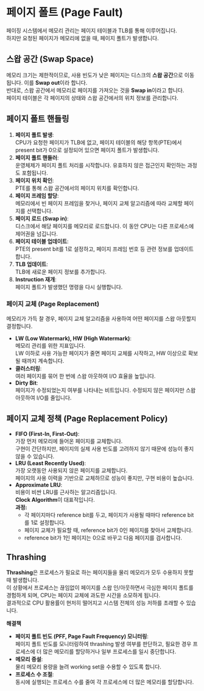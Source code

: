 # 페이지 폴트 (Page Fault)

페이징 시스템에서 메모리 관리는 페이지 테이블과 TLB를 통해 이루어집니다.  
하지만 요청된 페이지가 메모리에 없을 때, 페이지 폴트가 발생합니다.

## 스왑 공간 (Swap Space)

메모리 크기는 제한적이므로, 사용 빈도가 낮은 페이지는 디스크의 **스왑 공간**으로 이동됩니다. 이를 **Swap out**이라 합니다.  
반대로, 스왑 공간에서 메모리로 페이지를 가져오는 것을 **Swap in**이라고 합니다.  
페이지 테이블은 각 페이지의 상태와 스왑 공간에서의 위치 정보를 관리합니다.

## 페이지 폴트 핸들링

1.  **페이지 폴트 발생**:  
    CPU가 요청한 페이지가 TLB에 없고, 페이지 테이블의 해당 항목(PTE)에서 present bit가 0으로 설정되어 있으면 페이지 폴트가 발생합니다.
2.  **페이지 폴트 핸들러**:  
    운영체제가 페이지 폴트 처리를 시작합니다. 유효하지 않은 접근인지 확인하는 과정도 포함됩니다.
3.  **페이지 위치 확인**:  
    PTE를 통해 스왑 공간에서의 페이지 위치를 확인합니다.
4.  **페이지 프레임 할당**:  
    메모리에서 빈 페이지 프레임을 찾거나, 페이지 교체 알고리즘에 따라 교체할 페이지를 선택합니다.
5.  **페이지 로드 (Swap in)**:  
    디스크에서 해당 페이지를 메모리로 로드합니다. 이 동안 CPU는 다른 프로세스에 제어권을 넘깁니다.
6.  **페이지 테이블 업데이트**:  
    PTE의 present bit를 1로 설정하고, 페이지 프레임 번호 등 관련 정보를 업데이트합니다.
7.  **TLB 업데이트**:  
    TLB에 새로운 페이지 정보를 추가합니다.
8.  **Instruction 재개**:  
    페이지 폴트가 발생했던 명령을 다시 실행합니다.

### 페이지 교체 (Page Replacement)

메모리가 가득 찰 경우, 페이지 교체 알고리즘을 사용하여 어떤 페이지를 스왑 아웃할지 결정합니다.

- **LW (Low Watermark), HW (High Watermark)**:  
  메모리 관리를 위한 지표입니다.  
  LW 이하로 사용 가능한 페이지가 줄면 페이지 교체를 시작하고, HW 이상으로 확보될 때까지 계속합니다.
- **클러스터링**:  
  여러 페이지를 묶어 한 번에 스왑 아웃하여 I/O 효율을 높입니다.
- **Dirty Bit**:  
  페이지가 수정되었는지 여부를 나타내는 비트입니다. 수정되지 않은 페이지만 스왑 아웃하여 I/O를 줄입니다.

## 페이지 교체 정책 (Page Replacement Policy)

- **FIFO (First-In, First-Out)**:  
  가장 먼저 메모리에 들어온 페이지를 교체합니다.  
  구현이 간단하지만, 페이지의 실제 사용 빈도를 고려하지 않기 때문에 성능이 좋지 않을 수 있습니다.
- **LRU (Least Recently Used)**:  
  가장 오랫동안 사용되지 않은 페이지를 교체합니다.  
  페이지의 사용 이력을 기반으로 교체하므로 성능이 좋지만, 구현 비용이 높습니다.
- **Approximate LRU**:  
  비용이 비싼 LRU를 근사하는 알고리즘입니다.  
  **Clock Algorithm**이 대표적입니다.  
  **과정:**
  - 각 페이지마다 reference bit를 두고, 페이지가 사용될 때마다 reference bit를 1로 설정합니다.
  - 페이지 교체가 필요할 때, reference bit가 0인 페이지를 찾아서 교체합니다.
  - reference bit가 1인 페이지는 0으로 바꾸고 다음 페이지를 검사합니다.

## Thrashing

**Thrashing**은 프로세스가 필요로 하는 페이지들을 물리 메모리가 모두 수용하지 못할 때 발생합니다.  
이 상황에서 프로세스는 끊임없이 페이지를 스왑 인/아웃하면서 극심한 페이지 폴트를 경험하게 되며, CPU는 페이지 교체에 과도한 시간을 소모하게 됩니다.  
결과적으로 CPU 활용률이 현저히 떨어지고 시스템 전체의 성능 저하를 초래할 수 있습니다.

**해결책**

- **페이지 폴트 빈도 (PFF, Page Fault Frequency) 모니터링**:  
  페이지 폴트 빈도를 모니터링하여 thrashing 발생 여부를 판단하고, 필요한 경우 프로세스에 더 많은 메모리를 할당하거나 일부 프로세스를 일시 중단합니다.
- **메모리 증설**:  
  물리 메모리 용량을 늘려 working set을 수용할 수 있도록 합니다.
- **프로세스 수 조절**:  
  동시에 실행되는 프로세스 수를 줄여 각 프로세스에 더 많은 메모리를 할당합니다.
